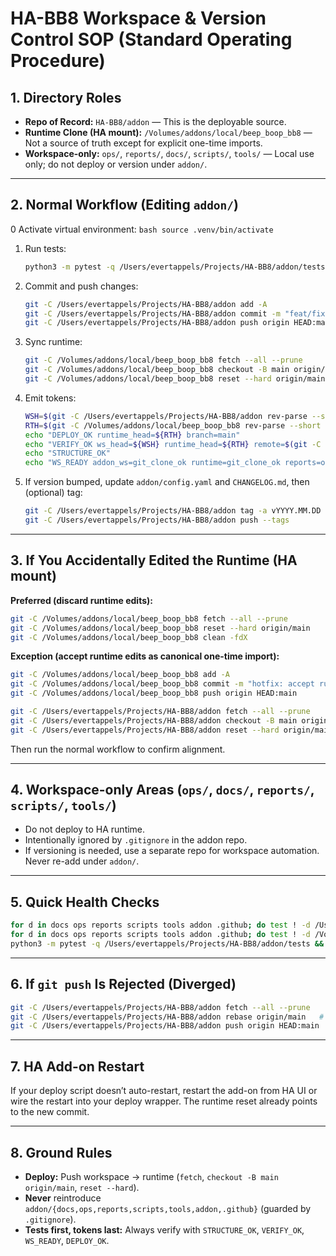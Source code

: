
# HA-BB8 Workspace & Version Control SOP (Standard Operating Procedure)

## 1. Directory Roles

- **Repo of Record:** `HA-BB8/addon` — This is the deployable source.
- **Runtime Clone (HA mount):** `/Volumes/addons/local/beep_boop_bb8` — Not a source of truth except for explicit one-time imports.
- **Workspace-only:** `ops/`, `reports/`, `docs/`, `scripts/`, `tools/` — Local use only; do not deploy or version under `addon/`.

---

## 2. Normal Workflow (Editing `addon/`)

0 Activate virtual environment:
	```bash
	source .venv/bin/activate  
	```
1. Run tests:
	```bash
	python3 -m pytest -q /Users/evertappels/Projects/HA-BB8/addon/tests || exit 1
	```
2. Commit and push changes:
	```bash
	git -C /Users/evertappels/Projects/HA-BB8/addon add -A
	git -C /Users/evertappels/Projects/HA-BB8/addon commit -m "feat/fix: <message>"
	git -C /Users/evertappels/Projects/HA-BB8/addon push origin HEAD:main
	```
3. Sync runtime:
	```bash
	git -C /Volumes/addons/local/beep_boop_bb8 fetch --all --prune
	git -C /Volumes/addons/local/beep_boop_bb8 checkout -B main origin/main
	git -C /Volumes/addons/local/beep_boop_bb8 reset --hard origin/main
	```
4. Emit tokens:
	```bash
	WSH=$(git -C /Users/evertappels/Projects/HA-BB8/addon rev-parse --short HEAD)
	RTH=$(git -C /Volumes/addons/local/beep_boop_bb8 rev-parse --short HEAD)
	echo "DEPLOY_OK runtime_head=${RTH} branch=main"
	echo "VERIFY_OK ws_head=${WSH} runtime_head=${RTH} remote=$(git -C /Users/evertappels/Projects/HA-BB8/addon remote get-url origin)"
	echo "STRUCTURE_OK"
	echo "WS_READY addon_ws=git_clone_ok runtime=git_clone_ok reports=ok wrappers=ok ops=ok"
	```
5. If version bumped, update `addon/config.yaml` and `CHANGELOG.md`, then (optional) tag:
	```bash
	git -C /Users/evertappels/Projects/HA-BB8/addon tag -a vYYYY.MM.DD -m "Release YYYY.MM.DD"
	git -C /Users/evertappels/Projects/HA-BB8/addon push --tags
	```

---

## 3. If You Accidentally Edited the Runtime (HA mount)

**Preferred (discard runtime edits):**
```bash
git -C /Volumes/addons/local/beep_boop_bb8 fetch --all --prune
git -C /Volumes/addons/local/beep_boop_bb8 reset --hard origin/main
git -C /Volumes/addons/local/beep_boop_bb8 clean -fdX
```

**Exception (accept runtime edits as canonical one-time import):**
```bash
git -C /Volumes/addons/local/beep_boop_bb8 add -A
git -C /Volumes/addons/local/beep_boop_bb8 commit -m "hotfix: accept runtime edits as canonical"
git -C /Volumes/addons/local/beep_boop_bb8 push origin HEAD:main

git -C /Users/evertappels/Projects/HA-BB8/addon fetch --all --prune
git -C /Users/evertappels/Projects/HA-BB8/addon checkout -B main origin/main
git -C /Users/evertappels/Projects/HA-BB8/addon reset --hard origin/main
```
Then run the normal workflow to confirm alignment.

---

## 4. Workspace-only Areas (`ops/`, `docs/`, `reports/`, `scripts/`, `tools/`)

- Do not deploy to HA runtime.
- Intentionally ignored by `.gitignore` in the addon repo.
- If versioning is needed, use a separate repo for workspace automation. Never re-add under `addon/`.

---

## 5. Quick Health Checks

```bash
for d in docs ops reports scripts tools addon .github; do test ! -d /Users/evertappels/Projects/HA-BB8/addon/$d; done && echo "[repo ok]"
for d in docs ops reports scripts tools addon .github; do test ! -d /Volumes/addons/local/beep_boop_bb8/$d; done && echo "[runtime ok]"
python3 -m pytest -q /Users/evertappels/Projects/HA-BB8/addon/tests && echo "[tests ok]"
```

---

## 6. If `git push` Is Rejected (Diverged)

```bash
git -C /Users/evertappels/Projects/HA-BB8/addon fetch --all --prune
git -C /Users/evertappels/Projects/HA-BB8/addon rebase origin/main   # resolve conflicts, keep .gitignore guards intact
git -C /Users/evertappels/Projects/HA-BB8/addon push origin HEAD:main
```

---

## 7. HA Add-on Restart

If your deploy script doesn’t auto-restart, restart the add-on from HA UI or wire the restart into your deploy wrapper. The runtime reset already points to the new commit.

---

## 8. Ground Rules

- **Deploy:** Push workspace → runtime (`fetch`, `checkout -B main origin/main`, `reset --hard`).
- **Never** reintroduce `addon/{docs,ops,reports,scripts,tools,addon,.github}` (guarded by `.gitignore`).
- **Tests first, tokens last:** Always verify with `STRUCTURE_OK`, `VERIFY_OK`, `WS_READY`, `DEPLOY_OK`.
